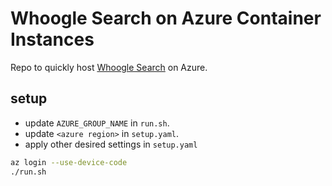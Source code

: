 # Whoogle Search on Azure Container Instances

Repo to quickly host [Whoogle Search](https://github.com/benbusby/whoogle-search) on Azure.

## setup

- update `AZURE_GROUP_NAME` in `run.sh`.
- update `<azure region>` in `setup.yaml`.
- apply other desired settings in `setup.yaml`

```bash
az login --use-device-code
./run.sh
```
